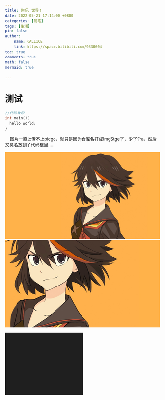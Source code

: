 ```yaml
---
title: 你好，世界！
date: 2022-05-21 17:14:00 +0800
categories: [随笔]
tags: [生活]
pin: false
author: 
    name: CALL1CE
    link: https://space.bilibili.com/9330604
toc: true
comments: true
math: false
mermaid: true

---
```


# 测试

```c++
//代码片段
int main(){
  hello world;
}
```

    图片一直上传不上picgo，就只是因为仓库名打成ImgStge了，少了个a，然后又莫名放到了代码框里......

![](https://raw.githubusercontent.com/CALL1CE/ImgStage/main/202205211713850.jpg)
![image-1.png](image-1.png)

![image.png](image.png)